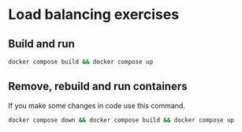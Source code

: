 # Load balancing exercises

## Build and run

```bash
docker compose build && docker compose up
```

## Remove, rebuild and run containers

If you make some changes in code use this command.

```bash
docker compose down && docker compose build && docker compose up
```
